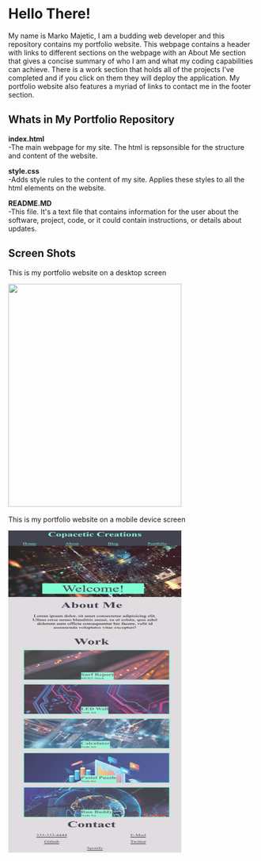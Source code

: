 # Hello There!
My name is Marko Majetic, I am a budding web developer and this repository contains my portfolio website.
This webpage contains a header with links to different sections on the webpage with an About Me section
that gives a concise summary of who I am and what my coding capabilities can achieve.
There is a work section that holds all of the projects I've completed and if you click on them
they will deploy the application. My portfolio website also features a myriad of links to contact me in the 
footer section.

## Whats in My Portfolio Repository

**index.html** 
<br>
-The main webpage for my site. The html is repsonsible for the structure and content of the website.

**style.css** 
<br>
-Adds style rules to the content of my site. Applies these styles to all the html elements on the website.

**README.MD**
<br>
-This file. It's a text file that contains information for the user about the software, project, code, or it could
contain instructions, or details about updates.

## Screen Shots
 <p>This is my portfolio website on a desktop screen</p> 
<img src ="assets/screenshot1.png" width="350"  height="450">
 <p>This is my portfolio website on a mobile device screen</p>
<img src ="assets/Screenshot2.png" width="350"  height="650">
